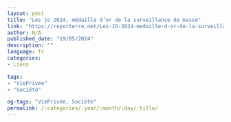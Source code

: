 ```yaml
---
layout: post
title: "Les jo 2024, médaille d’or de la surveillance de masse"
link: "https://reporterre.net/Les-JO-2024-medaille-d-or-de-la-surveillance-de-masse"
author: N/A
published_date: "19/05/2024"
description: ""
language: fr
categories:
- Liens

tags:
- "ViePrivée"
- "Société"

og-tags: "ViePrivée, Société"
permalink: /:categories/:year/:month/:day/:title/
---
```

